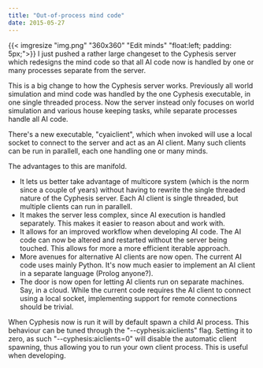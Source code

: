 ```yaml
---
title: "Out-of-process mind code"
date: 2015-05-27
---
```


{{< imgresize "img.png" "360x360" "Edit minds" "float:left; padding: 5px;">}}
I just pushed a rather large changeset to the Cyphesis server which redesigns the mind code so that all AI code now is handled by one or many processes separate from the server.

This is a big change to how the Cyphesis server works. Previously all world simulation and mind code was handled by the one Cyphesis executable, in one single threaded process. Now the server instead only focuses on world simulation and various house keeping tasks, while separate processes handle all AI code.

There's a new executable, "cyaiclient", which when invoked will use a local socket to connect to the server and act as an AI client. Many such clients can be run in parallell, each one handling one or many minds.

The advantages to this are manifold.

*   It lets us better take advantage of multicore system (which is the norm since a couple of years) without having to rewrite the single threaded nature of the Cyphesis server. Each AI client is single threaded, but multiple clients can run in parallell.
*   It makes the server less complex, since AI execution is handled separately. This makes it easier to reason about and work with.
*   It allows for an improved workflow when developing AI code. The AI code can now be altered and restarted without the server being touched. This allows for more a more efficient iterable approach.
*   More avenues for alternative AI clients are now open. The current AI code uses mainly Python. It's now much easier to implement an AI client in a separate language (Prolog anyone?).
*   The door is now open for letting AI clients run on separate machines. Say, in a cloud. While the current code requires the AI client to connect using a local socket, implementing support for remote connections should be trivial.

When Cyphesis now is run it will by default spawn a child AI process. This behaviour can be tuned through the "--cyphesis:aiclients" flag. Setting it to zero, as such "--cyphesis:aiclients=0" will disable the automatic client spawning, thus allowing you to run your own client process. This is useful when developing.